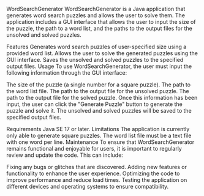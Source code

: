 WordSearchGenerator
WordSearchGenerator is a Java application that generates word search puzzles and allows the user to solve them. The application includes a GUI interface that allows the user to input the size of the puzzle, the path to a word list, and the paths to the output files for the unsolved and solved puzzles.

Features
Generates word search puzzles of user-specified size using a provided word list.
Allows the user to solve the generated puzzles using the GUI interface.
Saves the unsolved and solved puzzles to the specified output files.
Usage
To use WordSearchGenerator, the user must input the following information through the GUI interface:

The size of the puzzle (a single number for a square puzzle).
The path to the word list file.
The path to the output file for the unsolved puzzle.
The path to the output file for the solved puzzle.
Once this information has been input, the user can click the "Generate Puzzle" button to generate the puzzle and solve it. The unsolved and solved puzzles will be saved to the specified output files.

Requirements
Java SE 17 or later.
Limitations
The application is currently only able to generate square puzzles.
The word list file must be a text file with one word per line.
Maintenance
To ensure that WordSearchGenerator remains functional and enjoyable for users, it is important to regularly review and update the code. This can include:

Fixing any bugs or glitches that are discovered.
Adding new features or functionality to enhance the user experience.
Optimizing the code to improve performance and reduce load times.
Testing the application on different devices and operating systems to ensure compatibility.
